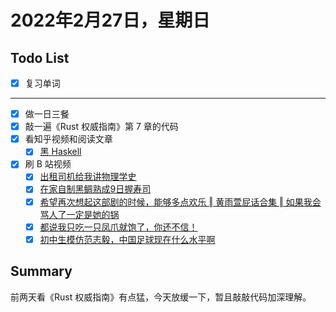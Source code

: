 # 2022年2月27日，星期日
## Todo List

- [x] 复习单词
--------
- [x] 做一日三餐
- [x] 敲一遍《Rust 权威指南》第 7 章的代码
- [x] 看知乎视频和阅读文章
  - [x] [黑 Haskell](https://zhuanlan.zhihu.com/p/95644896)
- [x] 刷 B 站视频
  - [x] [出租司机给我讲物理学史](https://b23.tv/bp2OASS)
  - [x] [在家自制黑鲷熟成9日握寿司](https://b23.tv/zNH3GeT)
  - [x] [希望再次想起这部剧的时候，能够多点欢乐 ‖ 黄雨萱屁话合集 ‖ 如果我会骂人了一定是她的锅](https://b23.tv/8Kovdjz)
  - [x] [都说我只吃一只凤爪就饱了，你还不信！](https://b23.tv/tdCVeg2)
  - [x] [初中生模仿范志毅，中国足球现在什么水平啊](https://b23.tv/9oxOseH)

## Summary

前两天看《Rust 权威指南》有点猛，今天放缓一下，暂且敲敲代码加深理解。
